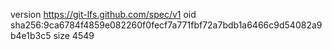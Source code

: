 version https://git-lfs.github.com/spec/v1
oid sha256:9ca6784f4859e082260f0fecf7a771fbf72a7bdb1a6466c9d54082a9b4e1b3c5
size 4549
